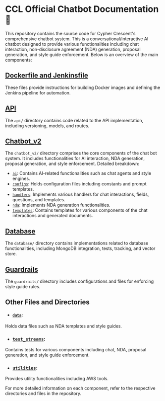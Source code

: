 # CCL Official Chatbot Documentation :book:

This repository contains the source code for Cypher Crescent's comprehensive chatbot system.
This is a conversational/interactive AI chatbot designed to provide various functionalities including chat interaction, non-disclosure agreement (NDA) generation, proposal generation, and style guide enforcement. Below is an overview of the main components:

## [Dockerfile and Jenkinsfile](architecture.jpg)
These files provide instructions for building Docker images and defining the Jenkins pipeline for automation.

## [API](./api/)
The `api/` directory contains code related to the API implementation, including versioning, models, and routes.

## [Chatbot_v2](./chatbot_v2/)
The `chatbot_v2/` directory comprises the core components of the chat bot system. It includes functionalities for AI interaction, NDA generation, proposal generation, and style enforcement. Detailed breakdown:
- [`ai`](./chatbot_v2/ai/): Contains AI-related functionalities such as chat agents and style engines.
- [`configs`](./chatbot_v2/configs/): Holds configuration files including constants and prompt templates.
- [`handlers`](./chatbot_v2/handlers/): Implements various handlers for chat interactions, fields, questions, and templates.
- [`nda`](./chatbot_v2/nda/): Implements NDA generation functionalities.
- [`templates`](./chatbot_v2/templates/): Contains templates for various components of the chat interactions and generated documents.

## [Database](./database/)
The `database/` directory contains implementations related to database functionalities, including MongoDB integration, tests, tracking, and vector store.

## [Guardrails](./guardrails/)
The `guardrails/` directory includes configurations and files for enforcing style guide rules.

## Other Files and Directories
- #### [`data`](./data/): 
Holds data files such as NDA templates and style guides.
 
- ### [`test_streams`](./test_streams/): 
Contains tests for various components including chat, NDA, proposal generation, and style guide enforcement.
- ### [`utilities`](./utilities/):
 Provides utility functionalities including AWS tools.

For more detailed information on each component, refer to the respective directories and files in the repository.

